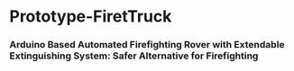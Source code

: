 # Prototype-FiretTruck
<h3>
Arduino Based Automated Firefighting Rover with Extendable Extinguishing System: Safer Alternative for Firefighting
</h3>
